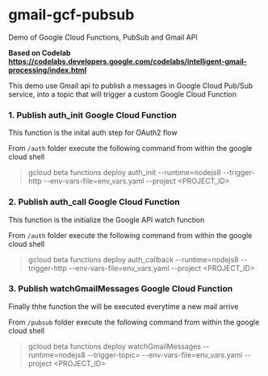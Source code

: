 # gmail-gcf-pubsub
Demo of Google Cloud Functions, PubSub and Gmail API

**Based on Codelab
https://codelabs.developers.google.com/codelabs/intelligent-gmail-processing/index.html**

This demo use Gmail api to publish a messages in Google Cloud Pub/Sub service, into a topic that will trigger a custom Google Cloud Function

### 1. Publish auth_init Google Cloud Function

This function is the inital auth step for OAuth2 flow

From `/auth` folder execute the following command from within the google cloud shell

>gcloud beta functions deploy auth_init --runtime=nodejs8 --trigger-http --env-vars-file=env_vars.yaml --project <PROJECT_ID>

### 2. Publish auth_call Google Cloud Function

This function is the initialize the Google API watch function

From `/auth` folder execute the following command from within the google cloud shell

>gcloud beta functions deploy auth_callback --runtime=nodejs8 --trigger-http --env-vars-file=env_vars.yaml --project <PROJECT_ID>

### 3. Publish watchGmailMessages Google Cloud Function

Finally thhe function the will be executed everytime a new mail arrive

From `/pubsub` folder execute the following command from within the google cloud shell

>gcloud beta functions deploy watchGmailMessages --runtime=nodejs8 --trigger-topic=<TOPIC> --env-vars-file=env_vars.yaml --project <PROJECT_ID>
